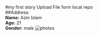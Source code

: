 #my first story Upload File  form local repo  
##Address:  
<b> Name:</b> Azin Islam<br/>
<b> Age:</b> 21<br/>
<b> Gender:</b> male
<img src="/storage/dcim/Camera/azim.jpg" alt="photos"/>  



